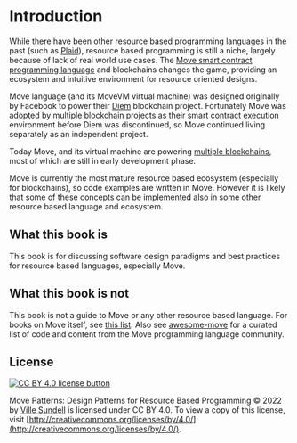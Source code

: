 # Introduction

While there have been other resource based programming languages in the past (such as [Plaid](http://www.cs.cmu.edu/~aldrich/plaid/)), resource based programming is still a niche, largely because of lack of real world use cases. The [Move smart contract programming language](https://github.com/move-language/move/) and blockchains changes the game, providing an ecosystem and intuitive environment for resource oriented designs.

Move language (and its MoveVM virtual machine) was designed originally by Facebook to power their [Diem](https://en.wikipedia.org/wiki/Diem_(digital_currency)) blockchain project. Fortunately Move was adopted by multiple blockchain projects as their smart contract execution environment before Diem was discontinued, so Move continued living separately as an independent project.

Today Move, and its virtual machine are powering [multiple blockchains](https://github.com/MystenLabs/awesome-move#move-powered-blockchains), most of which are still in early development phase.

Move is currently the most mature resource based ecosystem (especially for blockchains), so code examples are written in Move. However it is likely that some of these concepts can be implemented also in some other resource based language and ecosystem.

## What this book is

This book is for discussing software design paradigms and best practices for resource based languages, especially Move.

## What this book is not

This book is not a guide to Move or any other resource based language. For books on Move itself, see [this list](https://github.com/MystenLabs/awesome-move#books). Also see [awesome-move](https://github.com/MystenLabs/awesome-move) for a curated list of code and content from the Move programming language community.

## License

[![CC BY 4.0 license button][cc-by-png]][cc-by]

Move Patterns: Design Patterns for Resource Based Programming © 2022 by [Ville Sundell](https://github.com/villesundell) is licensed under CC BY 4.0. To view a copy of this license, visit [http://creativecommons.org/licenses/by/4.0/](http://creativecommons.org/licenses/by/4.0/).

[cc-by-png]: https://mirrors.creativecommons.org/presskit/buttons/88x31/svg/by.svg "CC BY 4.0 license button"
[cc-by]: https://creativecommons.org/licenses/by/4.0/ "Creative Commons Attribution 4.0 International License"
